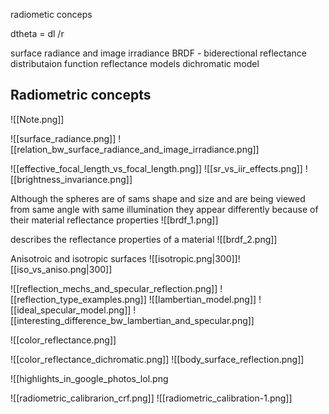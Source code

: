 radiometic conceps 

dtheta = dl /r 


surface radiance and image irradiance 
BRDF - biderectional reflectance distributaion function
reflectance models
dichromatic model 



## Radiometric concepts 
![[Note.png]]


![[surface_radiance.png]]
![[relation_bw_surface_radiance_and_image_irradiance.png]]

![[effective_focal_length_vs_focal_length.png]]
![[sr_vs_iir_effects.png]]
![[brightness_invariance.png]]

Although the spheres are of sams shape and size and are being viewed from same angle with same illumination they appear differently because of their material reflectance properties 
![[brdf_1.png]]

describes the reflectance properties of a material 
![[brdf_2.png]]


Anisotroic and isotropic surfaces
![[isotropic.png|300]]![[iso_vs_aniso.png|300]]


![[reflection_mechs_and_specular_reflection.png]]
![[reflection_type_examples.png]]
![[lambertian_model.png]]
![[ideal_specular_model.png]]
![[interesting_difference_bw_lambertian_and_specular.png]]


![[color_reflectance.png]]

![[color_reflectance_dichromatic.png]]
![[body_surface_reflection.png]]

![[highlights_in_google_photos_lol.png


![[radiometric_calibrarion_crf.png]]
![[radiometric_calibration-1.png]]
